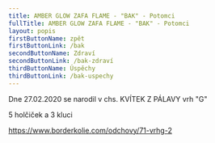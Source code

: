 ```yaml
---
title: AMBER GLOW ZAFA FLAME - "BAK" - Potomci
fullTitle: AMBER GLOW ZAFA FLAME - "BAK" - Potomci
layout: popis
firstButtonName: zpět
firstButtonLink: /bak
secondButtonName: Zdraví
secondButtonLink: /bak-zdraví
thirdButtonName: Úspěchy
thirdButtonLink: /bak-uspechy
---
```

Dne 27.02.2020 se narodil v chs. KVÍTEK Z PÁLAVY vrh "G" 

5 holčiček a 3 kluci

<!--StartFragment-->

<https://www.borderkolie.com/odchovy/71-vrhg-2>

<!--EndFragment-->